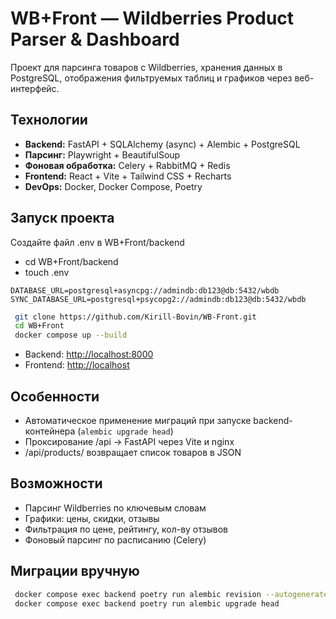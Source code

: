 # WB+Front — Wildberries Product Parser & Dashboard

Проект для парсинга товаров с Wildberries, хранения данных в PostgreSQL, отображения фильтруемых таблиц и графиков через веб-интерфейс.

## Технологии

* **Backend:** FastAPI + SQLAlchemy (async) + Alembic + PostgreSQL
* **Парсинг:** Playwright + BeautifulSoup
* **Фоновая обработка:** Celery + RabbitMQ + Redis
* **Frontend:** React + Vite + Tailwind CSS + Recharts
* **DevOps:** Docker, Docker Compose, Poetry

## Запуск проекта

Создайте файл .env в WB+Front/backend
* cd WB+Front/backend
* touch .env
```
DATABASE_URL=postgresql+asyncpg://admindb:db123@db:5432/wbdb
SYNC_DATABASE_URL=postgresql+psycopg2://admindb:db123@db:5432/wbdb
```

```bash
 git clone https://github.com/Kirill-Bovin/WB-Front.git
 cd WB+Front
 docker compose up --build
```

* Backend: [http://localhost:8000](http://localhost:8000)
* Frontend: [http://localhost](http://localhost)

## Особенности

*  Автоматическое применение миграций при запуске backend-контейнера (`alembic upgrade head`)
*  Проксирование /api → FastAPI через Vite и nginx
*  /api/products/ возвращает список товаров в JSON

## Возможности

*  Парсинг Wildberries по ключевым словам
*  Графики: цены, скидки, отзывы
*  Фильтрация по цене, рейтингу, кол-ву отзывов
*  Фоновый парсинг по расписанию (Celery)

##  Миграции вручную

```bash
 docker compose exec backend poetry run alembic revision --autogenerate -m "create products table"
 docker compose exec backend poetry run alembic upgrade head
```


